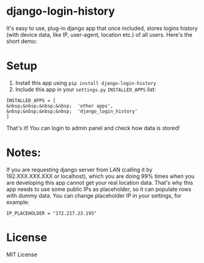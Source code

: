 # django-login-history

It's easy to use, plug-in django app that once included, stores logins history (with device data, like IP, user-agent, location etc.) of all users. Here's the short demo:


# Setup

1. Install this app using ``` pip install django-login-history ```
2. Include this app in your ```settings.py```  ```INSTALLED_APPS``` list:

```
INSTALLED_APPS = [  
&nbsp;&nbsp;&nbsp;&nbsp;  'other apps',  
&nbsp;&nbsp;&nbsp;&nbsp;  'django_login_history'  
]
```

That's it! You can login to admin panel and check how data is stored!

# Notes:

If you are requesting django server from LAN (calling it by 192.XXX.XXX.XXX or localhost), which you are doing 99% times when you are developing this app cannot get your real location data. That's why this app needs to use some public IPs as placeholder, so it can populate rows with dummy data. You can change placeholder IP in your settings, for example:

```
IP_PLACEHOLDER = "172.217.23.195"
```

# License
MIT License
